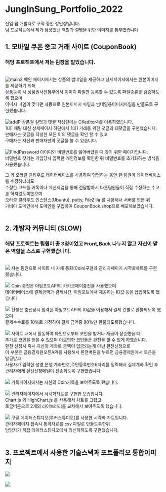 # JungInSung_Portfolio_2022
신입 웹 개발자로 구직 중인 정인성입니다.<br>
팀 프로젝트에서 제가 담당했던 역할과 설명을 위한 이미지를 첨부했습니다 
<br>
## 1. 모바일 쿠폰 중고 거래 사이트 (CouponBook)
<h3>해당 프로젝트에서 저는 팀장을 맡았습니다.</h3><br>
<img src="./Images/CouponBook/image_des.png" alt="main2" />
메인 페이지에서는 상품의 썸네일을 제공하고 상세페이지에서는 원본이미지를 제공하기 위해<br>
상품등록 시 상품권사진첨부에서 이미지 파일만 등록할 수 있도록 파일종류를 검증하도록 했으며<br>
이미지 파일이 맞다면 자동으로 원본이미지 파일과 썸네일용이미지파일을 만들도록 구현했습니다.<br><br>
<img src="./Images/CouponBook/ckeditor.png" alt="addP"/>
상품권 설명과 댓글 작성란에는 CKeditor4를 이용하였습니다.<br>
1대1 채팅 대신 상세페이지 하단에서 1대1 거래를 위한 댓글과 대댓글을 구현했습니다.<br>
판매자는 댓글을 작성한 모든 이의 댓글을 확인 할 수 있고<br>
구매자는 자신과 판매자만의 댓글을 볼 수 있습니다.<br><br>
<img src="./Images/CouponBook/FIndPassword.PNG" alt="FindPassword"/>
아이디와 비밀번호를 잃어버렸을 때 찾기 위한 페이지입니다.<br>
비밀번호 찾기는 가입당시 입력한 개인정보를 확인한 뒤 비밀번호를 초기화하는 방식을 사용했습니다.<br>

그 외 오라클 클라우드 데이터베이스를 사용하여 협업하는 동안 한 팀원이 데이터베이스를 수정하더라도<br>
수정한 코드를 카톡이나 메신저앱을 통해 전달받아서 다른팀원들이 직접 수정하는 수고를 하지않도록했으며<br>
오라클 클라우드 인스턴스(Ubuntu), putty, FileZilla 를 사용해서 서버를 만든 뒤 <br>
가비아 도메인에서 도메인을 구입하여 CouponBook.shop으로 배포해보았습니다.  <br><br>


## 2. 개발자 커뮤니티 (SLOW)
<h3>해당 프로젝트는 팀원이 총 3명이었고 Front,Back 나누지 않고 자신이 맡은 역할을 스스로 구현했습니다.</h3><br>
<img src="./Images/SLOW/main.PNG" />
저는 팀원으로 사이트 내 자체 통화(Coin)구현과 관리자페이지 시각화차트를 구현했습니다.
<br><br>
<img src="./Images/SLOW/charge.PNG" />
Coin 충전은 아임포트API의 카카오페이충전을 사용했으며 <br>
데이터베이스에 결제금액과 결제시간, 아임포트에서 제공하는 ID값 등을 삽입하도록 했습니다 <br><br>
<img src="./Images/SLOW/refund.PNG" />
환불은 충전당시 입력된 아임포트API의 ID값을 이용해서 결제 건별로 환불되도록 했으며<br>
결제수수료를 10%로 가정하여 결제 금액중 90%만 환불되도록했습니다.<br><br>
<img src="./Images/SLOW/change.PNG" />
사이트 내에서 활동하여 타인으로부터 코인을 받거나 계급이 상승했을 때 <br>
추가로 코인을 얻을 수 있으며 이로인한 코인들은 환전을 할 수 있게 하였습니다.<br>
환전 신청시 즉시 자신의 계좌로 금액이 입금되는게 아닌 환전신청으로<br>
이 부분은 금융결제원오픈API를 사용해서 환전버튼을 누르면 금융결제원에서 토큰을 발급받고<br>
사용자가 입력한 성명,은행,계좌번호,주민등록번호6자리를 입력해서 실제계좌 확인 후<br>
관리자에게 환전신청메일이 전송되도록 구현했습니다.<br><br>
<img src="./Images/SLOW/main.PNG" />
기록페이지에서는 자신의 Coin기록을 보여주도록 했습니다.
<br>
<br>
<img src="./Images/SLOW/admin_chart.PNG" />
관리자페이지에서 시각화차트를 구현한 모습입니다.<br>
Chart.js 와 HighChart.js 를 사용해서 차트를 그렸고 <br>
토글버튼으로 2개의 라이브러리를 교차해서 보여주도록 했습니다.<br><br>
<img src="./Images/SLOW/admin_datastudio.PNG" />
구글 데이터스튜디오(루커스튜디오)를 사용한 시각화 차트입니다.<br>
관리자페이지 접속시 통계자료를 csv 파일로 만들도록한뒤<br>
담당자가 직접 데이터스튜디오에서 최신화하도록 구현했습니다.<br><br>

## 3. 프로젝트에서 사용한 기술스택과 포트폴리오 통합이미지
<img src="./Images/tech.PNG" /><br><br>
<img src="./Images/JIS2022.PNG" />